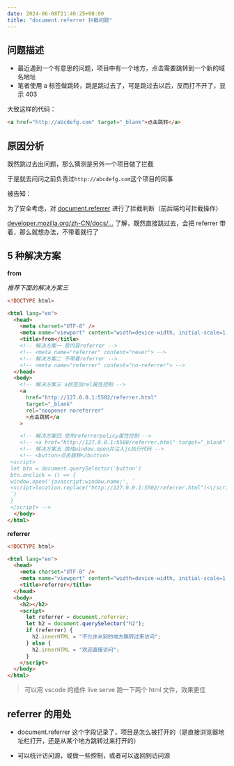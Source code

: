 ```yaml
---
date: 2024-06-08T21:40:25+08:00
title: "document.referrer 拦截问题"
---
```


## 问题描述

- 最近遇到一个有意思的问题，项目中有一个地方，点击需要跳转到一个新的域名地址
- 笔者使用 a 标签做跳转，跳是跳过去了，可是跳过去以后，反而打不开了，显示 403

大致这样的代码：

```html
<a href="http://abcdefg.com" target="_blank">点击跳转</a>
```

## 原因分析

既然跳过去出问题，那么猜测是另外一个项目做了拦截

于是就去问问之前负责过`http://abcdefg.com`这个项目的同事

被告知：

为了安全考虑，对 [document.referrer](https://developer.mozilla.org/zh-CN/docs/Web/API/Document/referrer) 进行了拦截判断（前后端均可拦截操作）

[developer.mozilla.org/zh-CN/docs/…](https://developer.mozilla.org/zh-CN/docs/Web/API/Document/referrer)
了解，既然直接跳过去，会把 referrer 带着，那么就想办法，不带着就行了

## 5 种解决方案

**from**

_推荐下面的解决方案三_

```html
<!DOCTYPE html>

<html lang="en">
  <head>
    <meta charset="UTF-8" />
    <meta name="viewport" content="width=device-width, initial-scale=1.0" />
    <title>from</title>
    <!-- 解决方案一 禁内容referrer -->
    <!-- <meta name="referrer" content="never"> -->
    <!-- 解决方案二 不带着referrer -->
    <!-- <meta name="referrer" content="no-referrer"> -->
  </head>
  <body>
    <!-- 解决方案三 a标签加rel属性控制 -->
    <a
      href="http://127.0.0.1:5502/referrer.html"
      target="_blank"
      rel="noopener noreferrer"
      >点击跳转</a
    >

    <!-- 解决方案四 使用referrerpolicy属性控制 -->
    <!-- <a href="http://127.0.0.1:5500/referrer.html" target="_blank" referrerpolicy="no-referrer">点击跳转</a> -->
    <!-- 解决方案五 换成window.open并注入js执行代码 -->
    <!-- <button>点击跳转</button>
 <script>
 let btn = document.querySelector('button')
 btn.onclick = () => {
 window.open('javascript:window.name;', `
 <script>location.replace("http://127.0.0.1:5502/referrer.html")<\/script>
 `)
 }
 </script> -->
  </body>
</html>
```

**referrer**

```html
<!DOCTYPE html>

<html lang="en">
  <head>
    <meta charset="UTF-8" />
    <meta name="viewport" content="width=device-width, initial-scale=1.0" />
    <title>referrer</title>
  </head>
  <body>
    <h2></h2>
    <script>
      let referrer = document.referrer;
      let h2 = document.querySelector("h2");
      if (referrer) {
        h2.innerHTML = "不允许从别的地方跳转过来访问";
      } else {
        h2.innerHTML = "欢迎直接访问";
      }
    </script>
  </body>
</html>
```

> 可以用 vscode 的插件 live serve 跑一下两个 html 文件，效果更佳

## referrer 的用处

- document.referrer 这个字段记录了，项目是怎么被打开的（是直接浏览器地址栏打开，还是从某个地方跳转过来打开的）

- 可以统计访问源，或做一些控制，或者可以返回到访问源
